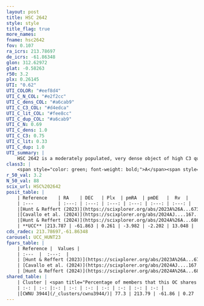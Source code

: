 ```yaml
---
layout: post
title: HSC 2642
style: style
title_flag: true
more_names: 
fname: hsc2642
fov: 0.107
ra_icrs: 213.78697
de_icrs: -61.86348
glon: 312.62972
glat: -0.58263
r50: 3.2
plx: 0.26145
UTI: "0.62"
UTI_COLOR: "#eef8d4"
UTI_C_N_COL: "#e2f2cc"
UTI_C_dens_COL: "#a6cab9"
UTI_C_C3_COL: "#d4edca"
UTI_C_lit_COL: "#fee8cc"
UTI_C_dup_COL: "#a6cab9"
UTI_C_N: 0.69
UTI_C_dens: 1.0
UTI_C_C3: 0.75
UTI_C_lit: 0.33
UTI_C_dup: 1.0
UTI_summary: |
    HSC 2642 is a moderately populated, very dense object of high C3 quality. It was recently reported in the literature. This object shares a large percentage of members with a later reported entry.
class3: |
    <span style="color: green; font-weight: bold;">A</span><span style="color: #FFC300; font-weight: bold;">B</span>
r_50_val: 3.2
N_50_val: 88
scix_url: HSC%202642
posit_table: |
    | Reference    | RA    | DEC   | Plx  | pmRA  | pmDE   |  Rv  |
    | :---         | :---: | :---: | :---: | :---: | :---: | :---: |
    |[Hunt & Reffert (2023)](https://scixplorer.org/abs/2023A%26A...673A.114H) | 213.797 | -61.858 | 0.266 | -3.987 | -2.209 | 60.657 |
    |[Cavallo et al. (2024)](https://scixplorer.org/abs/2024AJ....167...12C) | 213.715 | -61.897 | 0.256 | -- | -- | -- |
    |[Hunt & Reffert (2024)](https://scixplorer.org/abs/2024A%26A...686A..42H) | 213.797 | -61.858 | 0.266 | -3.987 | -2.209 | 60.657 |
    | **UCC** |213.787 | -61.863 | 0.261 | -3.982 | -2.202 | 13.048 | 
cds_radec: 213.78697,-61.86348
carousel: UCC_HUNT23
fpars_table: |
    | Reference |  Values |
    | :---  |  :---:  |
    | [Hunt & Reffert (2023)](https://scixplorer.org/abs/2023A%26A...673A.114H) | `AV50=4.325, diffAV50=3.175, MOD50=12.615, logAge50=7.285` |
    | [Cavallo et al. (2024)](https://scixplorer.org/abs/2024AJ....167...12C) | `AV50=4.8, dMod50=12.46, logAge50=7.12, [Fe/H]50=0.69` |
    | [Hunt & Reffert (2024)](https://scixplorer.org/abs/2024A%26A...686A..42H) | `MassJ=1188.42` |
shared_table: |
    | Cluster | <span title="Percentage of members that this OC shares with the ones listed">%</span>   | RA   | DEC   | Plx   | pmRA  | pmDE  | Rv | UTI |
    | :-: | :-: |:-: | :-: | :-: | :-: | :-: | :-: | :-: |
    |[CWNU 3944](/_clusters/cwnu3944/)| 77.3 | 213.79 | -61.86 | 0.27 | -3.97 | -2.2 | 13.05 |0.03 |
---
```

